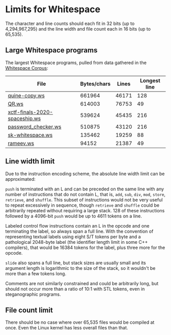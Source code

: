 # Limits for Whitespace

The character and line counts should each fit in 32 bits (up to 4,294,967,295)
and the line width and file count each in 16 bits (up to 65,535).

## Large Whitespace programs

The largest Whitespace programs, pulled from data gathered in the
[Whitespace Corpus](https://github.com/wspace/corpus):

| File                            | Bytes/chars | Lines | Longest line |
| ------------------------------- | ----------- | ----- | ------------ |
| [quine-copy.ws]                 | 661964      | 46171 | 128          |
| [QR.ws]                         | 614003      | 76753 | 49           |
| [xctf-finals-2020-spaceship.ws] | 539624      | 45435 | 216          |
| [password_checker.ws]           | 510875      | 43120 | 216          |
| [sk-whitespace.ws]              | 135462      | 19259 | 88           |
| [rameev.ws]                     | 94152       | 21387 | 49           |

[quine-copy.ws]: https://web.archive.org/web/20150612005338/http://compsoc.dur.ac.uk/whitespace/quine-copy.ws
[QR.ws]: https://github.com/mame/quine-relay/blob/spoiler/QR.ws
[xctf-finals-2020-spaceship.ws]: https://github.com/umutoztunc/whitesymex/blob/main/tests/data/xctf-finals-2020-spaceship.ws
[password_checker.ws]: https://github.com/umutoztunc/whitesymex/blob/main/tests/data/password_checker.ws
[sk-whitespace.ws]: https://github.com/kspalaiologos/cosmopolitan-sk/blob/master/sk-whitespace.ws
[rameev.ws]: https://gist.github.com/pik4ez/8274216220511d0e42de7881eca782da

## Line width limit

Due to the instruction encoding scheme, the absolute line width limit can be
approximated:

`push` is terminated with an L and can be preceded on the same line with any
number of instructions that do not contain L, that is, `add`, `sub`, `div`,
`mod`, `store`, `retrieve`, and `shuffle`. This subset of instructions would not
be very useful to repeat excessively in sequence, though `retrieve` and
`shuffle` could be arbitrarily repeated without requiring a large stack. 128 of
these instructions followed by a 4096-bit `push` would be up to 4611 tokens on a
line.

Labeled control flow instructions contain an L in the opcode and one terminating
the label, so always span a full line. With the convention of representing
textual labels using eight S/T tokens per byte and a pathological 2048-byte
label (the identifier length limit in some C++ compilers), that would be 16384
tokens for the label, plus three more for the opcode.

`slide` also spans a full line, but stack sizes are usually small and its
argument length is logarithmic to the size of the stack, so it wouldn't be more
than a few tokens long.

Comments are not similarly constrained and could be arbitrarily long, but should
not occur more than a ratio of 10:1 with STL tokens, even in steganographic
programs.

## File count limit

There should be no case where over 65,535 files would be compiled at once. Even
the Linux kernel has less overall files than that.
